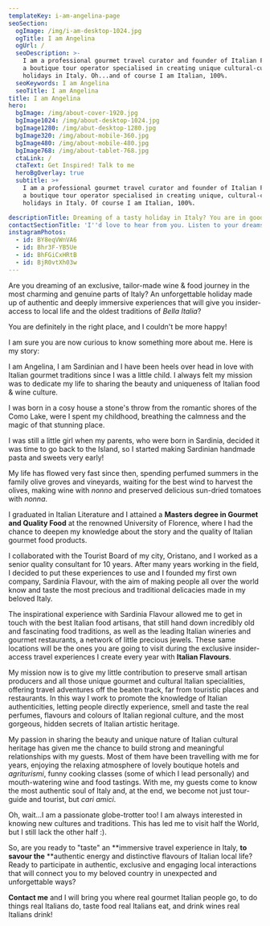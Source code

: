 ```yaml
---
templateKey: i-am-angelina-page
seoSection:
  ogImage: /img/i-am-desktop-1024.jpg
  ogTitle: I am Angelina
  ogUrl: /
  seoDescription: >-
    I am a professional gourmet travel curator and founder of Italian Flavours,
    a boutique tour operator specialised in creating unique cultural-culinary
    holidays in Italy. Oh...and of course I am Italian, 100%. 
  seoKeywords: I am Angelina
  seoTitle: I am Angelina
title: I am Angelina
hero:
  bgImage: /img/about-cover-1920.jpg
  bgImage1024: /img/about-desktop-1024.jpg
  bgImage1280: /img/abut-desktop-1280.jpg
  bgImage320: /img/about-mobile-360.jpg
  bgImage480: /img/about-mobile-480.jpg
  bgImage768: /img/about-tablet-768.jpg
  ctaLink: /
  ctaText: Get Inspired! Talk to me
  heroBgOverlay: true
  subtitle: >+
    I am a professional gourmet travel curator and founder of Italian Flavours,
    a boutique tour operator specialised in creating unique, cultural-culinary
    holidays in Italy. Of course I am Italian, 100%.

descriptionTitle: Dreaming of a tasty holiday in Italy? You are in good hands!
contactSectionTitle: 'I''d love to hear from you. Listen to your dreams, drop me a line!'
instagramPhotos:
  - id: BY8eqVWnVA6
  - id: Bhr3F-YB5Ue
  - id: BhFGiCxHRtB
  - id: BjR0vtXh03w
---
```

Are you dreaming of an exclusive, tailor-made wine & food journey in the most charming and genuine parts of Italy? An unforgettable holiday made up of authentic and deeply immersive experiences that will give you insider-access to local life and the oldest traditions of _Bella Italia_?

You are definitely in the right place, and I couldn't be more happy!

I am sure you are now curious to know something more about me. Here is my story:

I am Angelina, I am Sardinian and I have been heels over head in love with Italian gourmet traditions since I was a little child. I always felt my mission was to dedicate my life to sharing the beauty and uniqueness of Italian food & wine culture.

I was born in a cosy house a stone's throw from the romantic shores of the Como Lake, were I spent my childhood, breathing the calmness and the magic of that stunning place. 

I was still a little girl when my parents, who were born in Sardinia, decided it was time to go back to the Island, so I started making Sardinian handmade pasta and sweets very early!

My life has flowed very fast since then, spending perfumed summers in the family olive groves and vineyards, waiting for the best wind to harvest the olives, making wine with _nonno_ and preserved delicious sun-dried tomatoes with _nonna_.

I graduated in Italian Literature and I attained a **Masters degree in Gourmet and Quality Food** at the renowned University of Florence, where I had the chance to deepen my knowledge about the story and the quality of Italian gourmet food products.

I collaborated with the Tourist Board of my city, Oristano, and I worked as a senior quality consultant for 10 years. After many years working in the field, I decided to put these experiences to use and I founded my first own company, Sardinia Flavour, with the aim of making people all over the world know and taste the most precious and traditional delicacies made in my beloved Italy.

The inspirational experience with Sardinia Flavour allowed me to get in touch with the best Italian food artisans, that still hand down incredibly old and fascinating food traditions, as well as the leading Italian wineries and gourmet restaurants, a network of little precious jewels. These same locations will be the ones you are going to visit during the exclusive insider-access travel experiences I create every year with **Italian Flavours**.

My mission now is to give my little contribution to preserve small artisan producers and all those unique gourmet and cultural Italian specialities, offering travel adventures off the beaten track, far from touristic places and restaurants. In this way I work to promote the knowledge of Italian authenticities, letting people directly experience, smell and taste the real perfumes, flavours and colours of Italian regional culture, and the most gorgeous, hidden secrets of Italian artistic heritage.

My passion in sharing the beauty and unique nature of Italian cultural heritage has given me the chance to build strong and meaningful relationships with my guests. Most of them have been travelling with me for years, enjoying the relaxing atmosphere of lovely boutique hotels and _agriturismi_, funny cooking classes (some of which I lead personally) and mouth-watering wine and food tastings. With me, my guests come to know the most authentic soul of Italy and, at the end, we become not just tour-guide and tourist, but _cari amici_.

Oh, wait...I am a passionate globe-trotter too! I am always interested in knowing new cultures and traditions. This has led me to visit half the World, but I still lack the other half :).

So, are you ready to "taste" an **immersive travel experience in Italy, **to savour the** **authentic energy and distinctive flavours of Italian local life? Ready to participate in authentic, exclusive and engaging local interactions that will connect you to my beloved country in unexpected and unforgettable ways? 

**Contact me** and I will bring you where real gourmet Italian people go, to do things real Italians do, taste food real Italians eat, and drink wines real Italians drink!
